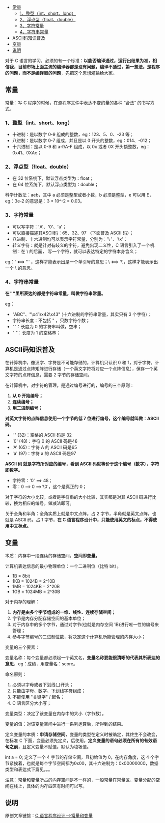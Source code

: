 - [常量](#常量)
  - [1、整型（int、short、long）](#1整型intshortlong)
  - [2、浮点型（float、double）](#2浮点型floatdouble)
  - [3、字符常量](#3字符常量)
  - [4、字符串常量](#4字符串常量)
- [ASCII码知识普及](#ascii码知识普及)
- [变量](#变量)
- [说明](#说明)

对于 C 语言的学习，必须的有一个标准：**以能否编译通过，运行出结果为准，相信我，目前市场上面主流的编译器都是没有问题，编译不通过，第一想法，是程序的问题，而不是编译器的问题**，先把这个思想灌输给大家。

## 常量

常量：写 C 程序的时候，在源程序文件中表达不变的量的各种 “合法” 的书写方式。

### 1、整型（int、short、long）

- 十进制：是以数字 0-9 组成的整数，eg：123、5、0、-23 等；
- 八进制：是以数字 0-7 组成，并且是以 0 开头的整数，eg：014、-012；
- 十六进制：是以 0-9 和 a-f/A-F 组成，以 0x 或者 0X 开头额整数，eg：0x41、0XAc；

### 2、浮点型（float、double）

- 在 32 位系统下，默认浮点类型为：float；
- 在 64 位系统下，默认浮点类型为：double；

科学计数法：aeb，其中 a 必须是整型或者小数，b 必须是整型，e 可以用 E，eg：3e-2 的意思是：3 * 10^-2 = 0.03。

### 3、字符常量

- 可以写字符：'A'、'0'、'a'；
- 可以直接描述其ASCII码：65、32、97 （下面普及 ASCII 码）；
- 八进制、十六进制均可以表示字符常量，分别为：'\ '、'\x'；
- 转义字符：就是针对有歧义的字符，避免出现二义性，C 语言引入了一个机制：在 \ 的后面， 写一个字符，就可以表达特定的字符本身含义；

eg：' <==> '\'' ，这样才能表示出是一个单引号的意思；\ <==> '\\'，这样才能表示出一个 \ 的意思。

### 4、字符串常量

**在" "里所表达的都是字符串常量，叫做字符串常量。**

eg：

- "ABC"、"\x41\x42\x43" (十六进制的字符串常量，其实只有 3 个字符)；
- 字符串长度：不包括 " ，只数字符个数；
- ""：长度为 0 的字符串叫做，空串；
- " "：长度为 1 的空格串；

## ASCII码知识普及

在计算机中，像汉字、字符是不可能存储的，计算机只认识 0 和 1，对于字符，计算机是通过点阵矩阵进行存储（一个英文字符将对应一个点阵信息），保存一个英文字符的点阵信息，需要 2 字节的存储空间。

在计算机中，对字符的管理，是通过编号进行的，编号的三个原则：

1. **从 0 开始编号；**
2. **连续编号；**
3. **用二进制编号；**

**对英文字符的点阵信息使用一个字节的低 7 位进行编号，这个编号就叫做：ASCII 码。**

- ' ' (32)：空格的 ASCII 码是 32
- '0' (48)：字符 0 的 ASCII 码是48
- 'A' (65)：字符 A 的 ASCII 码是65
- 'a' (97)：字符 a 的 ASCII 码是97

**ASCII 码 就是字符所对应的编号，看到 ASCII 码就等价于这个编号（数字），字符即数字。**

- 字符零：'0' ==> 48；  
- 零：0 ==> 0 ==>'\0'，这个是真正的 0； 

对于字符的大小比较，或者是字符串的大小比较，其实都是对其 ASCII 码进行比较，换为相应的编号，做减法即可。

关于全角和半角：全角实质上就是中文点阵，占 2 字节，半角就是英文点阵，也就是 ASCII 码，占 1 字节，**在 C 语言程序设计中，只能使用英文的标点，不得使用中文标点。**

## 变量

本质：内存中一段连续的存储空间，**空间即变量。**

计算机表达信息的最小物理单位：一个二进制位（比特 bit）。

- 1B = 8bit
- 1KB = 1024B = 2^10B
- 1MB = 1024KB = 2^20B
- 1GB = 1024MB = 2^30B

对于内存的理解：

1. **内存是由多个字节组成的一维、线性、连续存储空间；**
2. 字节是内存分配存储空间的基本单位；
3. 对于内存中的多个字节，通过对字节(也就是内存空间 1B)进行唯一性的编号来管理；
4. 参与字节编号的二进制位数，将决定这个计算机所能管理的内存大小；

变量的三个要素：

变量名称：每个变量都必须起一个英文名，**变量名称要能很清晰的代表其所表达的意思**，eg：成绩，用变量名：score。

命名原则：

1. 必须以字母或者下划线(_)开头；
2. 只能由字母、数字、下划线字符组成；
3. 不能使用 "关键字" / 起名；
4. C 语言区分大小写；

变量类型：决定了该变量在内存中的大小（字节数）。

变量的值：对该变量空间中进行一系列运算后，所得到的结果。

定义变量的本质：**申请存储空间**，变量的类型在定义时被确定，其终生不会改变，在标准 C 下面，变量必须先定义，后使用，**定义变量的语句必须在所有的有效语句之前**，且定义变量不赋值，默认为垃圾值。

int a = 0; 定义了一个 4 字节的存储空间，且初始值为 0，在内存角度，这 4 个字节紧挨着，也就是每个字节空间都为0x00，其十六进制为：0x00000000，数据类型和表达式下篇见。。。

注意：常量和变量所占的内存空间是不一样的，一般常量在常量区，变量分配的空间在栈上，具体的内存四区有时间可以写。

## 说明

原创文章链接：[C 语言程序设计-->常量和变量](https://mp.weixin.qq.com/s?__biz=MzU4MjQ3NzEyNA==&mid=2247483807&idx=1&sn=509530140b83a31d735854cc3a702317&chksm=fdb6f5b4cac17ca2ac1750b738d8dfd443af28fc739e66be091e120e4da6cc2b8f2ba82a6030&token=1250675081&lang=zh_CN#rd)
